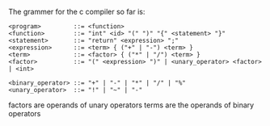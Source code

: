 The grammer for the c compiler so far is:

```
<program>         ::= <function>
<function>        ::= "int" <id> "(" ")" "{" <statement> "}"
<statement>       ::= "return" <expression> ";"
<expression>      ::= <term> { ("+" | "-") <term> }
<term>            ::= <factor> { ("*" | "/") <term> }
<factor>          ::= "(" <expression> ")" | <unary_operator> <factor> | <int>

<binary_operator> ::= "+" | "-" | "*" | "/" | "%"
<unary_operator>  ::= "!" | "~" | "-"
```
factors are operands of unary operators
terms are the operands of binary operators
